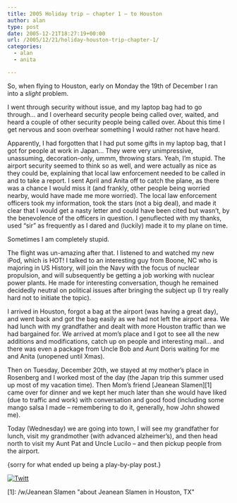 ```yaml
---
title: 2005 Holiday trip – chapter 1 – to Houston
author: alan
type: post
date: 2005-12-21T18:27:19+00:00
url: /2005/12/21/holiday-houston-trip-chapter-1/
categories:
  - alan
  - anita

---
```

So, when flying to Houston, early on Monday the 19th of December I ran into a _slight_ problem.

I went through security without issue, and my laptop bag had to go through&#8230; and I overheard security people being called over, waited, and heard a couple of other security people being called over. About this time I get nervous and soon overhear something I would rather not have heard.

Apparently, I had forgotten that I had put some gifts in my laptop bag, that I got for people at work in Japan&#8230; They were very unimpressive, unassuming, decoration-only, ummm, throwing stars. Yeah, I&#8217;m stupid. The airport security seemed to think so as well, and were actually as nice as they could be, explaining that local law enforcement needed to be called in and to take a report. I sent April and Anita off to catch the plane, as there was a chance I would miss it (and frankly, other people being worried nearby, would have made me more worried). The local law enforcement officers took my information, took the stars (not a big deal), and made it clear that I would get a nasty letter and could have been cited but wasn&#8217;t, by the benevolence of the officers in question. I genuflected with my thanks, used &#8220;sir&#8221; as frequently as I dared and (luckily) made it to my plane on time.

Sometimes I am completely stupid.

The flight was un-amazing after that. I listened to and watched my new iPod, which is HOT! I talked to an interesting guy from Boone, NC who is majoring in US History, will join the Navy with the focus of nuclear propulsion, and will subsequently be getting a job working with nuclear power plants. He made for interesting conversation, though he remained decidedly neutral on political issues after bringing the subject up (I try really hard not to initiate the topic).

I arrived in Houston, forgot a bag at the airport (was having a great day), and went back and got the bag easily as we had not left the airport area. We had lunch with my grandfather and dealt with more Houston traffic than we had bargained for. We arrived at mom&#8217;s place and I got to see all the new additions and modifications, catch up on people and interesting mail&#8230; and there was even a package from Uncle Bob and Aunt Doris waiting for me and Anita (unopened until Xmas).

Then on Tuesday, December 20th, we stayed at my mother&#8217;s place in Rosenberg and I worked most of the day (the Japan trip this summer used up most of my vacation time). Then Mom&#8217;s friend [Jeanean Slamen][1] came over for dinner and we kept her much later than she would have liked (due to traffic and work) with conversation and good food (including some mango salsa I made &#8211; remembering to do it, generally, how John showed me).

Today (Wednesday) we are going into town, I will see my grandfather for lunch, visit my grandmother (with advanced alzheimer&#8217;s), and then head north to visit my Aunt Pat and Uncle Lucilo &#8211; and then pickup people from the airport.

{sorry for what ended up being a play-by-play post.}

<div class="twttr_button">
  <a href="http://twitter.com/share?url=https://zeroasterisk.com/2005/12/21/holiday-houston-trip-chapter-1/&text=2005+Holiday+trip+-+chapter+1+-+to+Houston" target="_blank" title="Click here if you like this article."> <img src="http://zeroasterisk.com/wp-content/plugins/twitter-plugin/images/twitt.gif" alt="Twitt" /> </a>
</div>

 [1]: /w/Jeanean Slamen "about Jeanean Slamen in Houston, TX"